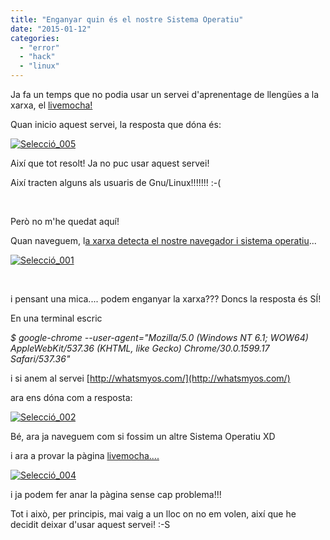 ```yaml
---
title: "Enganyar quin és el nostre Sistema Operatiu"
date: "2015-01-12"
categories: 
  - "error"
  - "hack"
  - "linux"
---
```


Ja fa un temps que no podia usar un servei d'aprenentage de llengües a la xarxa, el [livemocha!](http://livemocha.com)

Quan inicio aquest servei, la resposta que dóna és:

[![Selecció_005](https://croniqueslinux.files.wordpress.com/2015/01/seleccic3b3_005.png?w=300)](https://croniqueslinux.files.wordpress.com/2015/01/seleccic3b3_005.png)

Així que tot resolt! Ja no puc usar aquest servei!

Així tracten alguns als usuaris de Gnu/Linux!!!!!!! :-(

 

Però no m'he quedat aquí!

Quan naveguem, l[a xarxa detecta el nostre navegador i sistema operatiu](http://whatsmyos.com/)...

[![Selecció_001](https://croniqueslinux.files.wordpress.com/2015/01/seleccic3b3_001.png?w=300)](https://croniqueslinux.files.wordpress.com/2015/01/seleccic3b3_001.png)

 

i pensant una mica.... podem enganyar la xarxa??? Doncs la resposta és SÍ!

En una terminal escric

_$ google-chrome --user-agent="Mozilla/5.0 (Windows NT 6.1; WOW64) AppleWebKit/537.36 (KHTML, like Gecko) Chrome/30.0.1599.17 Safari/537.36"_

i si anem al servei [http://whatsmyos.com/](http://whatsmyos.com/)

ara ens dóna com a resposta:

[![Selecció_002](https://croniqueslinux.files.wordpress.com/2015/01/seleccic3b3_002.png?w=300)](https://croniqueslinux.files.wordpress.com/2015/01/seleccic3b3_002.png)

Bé, ara ja naveguem com si fossim un altre Sistema Operatiu XD

i ara a provar la pàgina [livemocha....](http://livemocha.com/)

[![Selecció_004](https://croniqueslinux.files.wordpress.com/2015/01/seleccic3b3_004.png?w=300)](https://croniqueslinux.files.wordpress.com/2015/01/seleccic3b3_004.png)

i ja podem fer anar la pàgina sense cap problema!!!

Tot i això, per principis, mai vaig a un lloc on no em volen, així que he decidit deixar d'usar aquest servei! :-S
